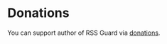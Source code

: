 Donations
=========
You can support author of RSS Guard via [donations](https://github.com/sponsors/martinrotter).